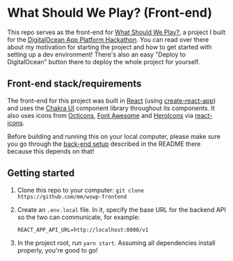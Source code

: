 # What Should We Play? (Front-end)

This repo serves as the front-end for [What Should We Play?](https://github.com/mm/wswp), a project I built for the [DigitalOcean App Platform Hackathon](https://dev.to/devteam/announcing-the-digitalocean-app-platform-hackathon-on-dev-2i1k). You can read over there about my motivation for starting the project and how to get started with setting up a dev environment! There's also an easy "Deploy to DigitalOcean" button there to deploy the whole project for yourself.

## Front-end stack/requirements

The front-end for this project was built in [React](https://reactjs.org) (using [create-react-app](https://github.com/facebook/create-react-app)) and uses the [Chakra UI](https://chakra-ui.com) component library throughout its components. It also uses icons from [Octicons](https://primer.style/octicons/), [Font Awesome](https://fontawesome.com) and [HeroIcons](https://heroicons.com) via [react-icons](https://react-icons.github.io/react-icons/). 

Before building and running this on your local computer, please make sure you go through the [back-end setup](https://github.com/mm/wswp) described in the README there because this depends on that!

## Getting started

1. Clone this repo to your computer: `git clone https://github.com/mm/wswp-frontend`

2. Create an `.env.local` file. In it, specify the base URL for the backend API so the two can communicate, for example:

    ```
    REACT_APP_API_URL=http://localhost:8000/v1
    ```

3. In the project root, run `yarn start`. Assuming all dependencies install properly, you're good to go!